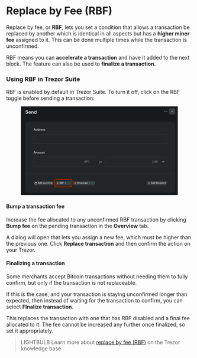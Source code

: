 # Replace by Fee (RBF)

Replace by fee, or **RBF**, lets you set a condition that allows a transaction be replaced by another which is identical in all aspects but has a **higher miner fee** assigned to it. This can be done multiple times while the transaction is unconfirmed.

RBF means you can **accelerate a transaction** and have it added to the next block. The feature can also be used to **finalize a transaction.**

### **Using RBF in Trezor Suite**

RBF is enabled by default in Trezor Suite. To turn it off, click on the RBF toggle before sending a transaction:

<figure><img src="../../.gitbook/assets/RBF-1.png" alt=""><figcaption></figcaption></figure>

#### Bump a transaction fee

Increase the fee allocated to any unconfirmed RBF transaction by clicking **Bump fee** on the pending transaction in the **Overview** tab.

A dialog will open that lets you assign a new fee, which must be higher than the previous one. Click **Replace transaction** and then confirm the action on your Trezor.

#### Finalizing a transaction

Some merchants accept Bitcoin transactions without needing them to fully confirm, but only if the transaction is not replaceable.

If this is the case, and your transaction is staying unconfirmed longer than expected, then instead of waiting for the transaction to confirm, you can select **FInalize transaction**.

This replaces the transaction with one that has RBF disabled and a final fee allocated to it. The fee cannot be increased any further once finalized, so set it appropriately.

> LIGHTBULB Learn more about [replace by fee (RBF)](https://trezor.io/learn/a/rbf-in-trezor-suite-app) on the Trezor knowledge base
